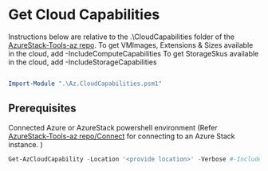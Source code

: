# Get Cloud Capabilities

Instructions below are relative to the .\CloudCapabilities folder of the [AzureStack-Tools-az repo](..).
To get VMImages, Extensions & Sizes available in the cloud, add -IncludeComputeCapabilities
To get StorageSkus available in the cloud, add -IncludeStorageCapabilities

```powershell

Import-Module ".\Az.CloudCapabilities.psm1"
```

## Prerequisites

 Connected Azure or AzureStack powershell environment (Refer [AzureStack-Tools-az repo/Connect](../Connect) for connecting to an Azure Stack instance. )

```powershell
Get-AzCloudCapability -Location '<provide location>' -Verbose #-IncludeComputeCapabilities -IncludeStorageCapabilities
```
